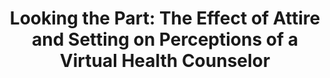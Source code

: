 ---
name: "Looking The Part The Effect Of"
title: "Looking the Part: The Effect of Attire and Setting on Perceptions of a Virtual Health Counselor"
project: null
event: "International Conference on Intelligent Virtual Agents (IVA)"
authors:
- name: "Parmar, D."
- name: "Olafsson, S."
- name: "Utami, D."
- name: "Bickmore, T."
year: 2018
resources: null
external_url: null
draft: false
---